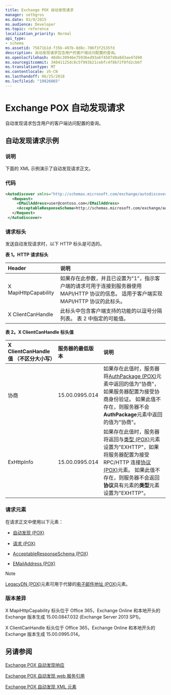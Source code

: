 ```yaml
---
title: Exchange POX 自动发现请求
manager: sethgros
ms.date: 03/9/2015
ms.audience: Developer
ms.topic: reference
localization_priority: Normal
api_type:
- schema
ms.assetid: 75671b1d-f35b-497b-8d8c-706f3f2535fd
description: 自动发现请求包含用户的客户端访问配置的查询。
ms.openlocfilehash: 48d6c30946e75936ed93a6f4507d8a8d3ae47d40
ms.sourcegitcommit: 34041125dc8c5f993b21cebfc4f8b72f0fd2cb6f
ms.translationtype: MT
ms.contentlocale: zh-CN
ms.lasthandoff: 06/25/2018
ms.locfileid: "19826865"
---
```

# <a name="pox-autodiscover-request-for-exchange"></a>Exchange POX 自动发现请求

自动发现请求包含用户的客户端访问配置的查询。
  
## <a name="autodiscover-request-example"></a>自动发现请求示例

### <a name="description"></a>说明

下面的 XML 示例演示了自动发现请求正文。
  
### <a name="code"></a>代码

```XML
<Autodiscover xmlns="http://schemas.microsoft.com/exchange/autodiscover/outlook/requestschema/2006">
   <Request>
     <EMailAddress>user@contoso.com</EMailAddress>
     <AcceptableResponseSchema>http://schemas.microsoft.com/exchange/autodiscover/outlook/responseschema/2006a</AcceptableResponseSchema>
   </Request>
 </Autodiscover>
```

### <a name="request-headers"></a>请求标头

发送自动发现请求时，以下 HTTP 标头是可选的。
  
**表 1。HTTP 请求标头**

|**Header**|**说明**|
|:-----|:-----|
|X MapiHttpCapability  <br/> |如果存在此参数，并且已设置为"1"，指示客户端的请求可用于连接到服务器使用 MAPI/HTTP 协议的信息。 适用于客户端实现 MAPI/HTTP 协议的此标头。  <br/> |
|X ClientCanHandle  <br/> |此标头中包含客户端支持的功能的以逗号分隔列表。 表 2 中指定的可能值。  <br/> |
   
**表 2。X ClientCanHandle 标头值**

|**X ClientCanHandle 值 （不区分大小写）**|**服务器的最低版本**|**说明**|
|:-----|:-----|:-----|
|协商  <br/> |15.00.0995.014  <br/> |如果存在此值时，服务器将[AuthPackage (POX)](authpackage-pox.md)元素中返回的值为"协商"，如果服务器配置为接受协商身份验证。 如果此值不存在，则服务器不会**AuthPackage**元素中返回的值为"协商"。  <br/> |
|ExHttpInfo  <br/> |15.00.0995.014  <br/> |如果存在此值时，服务器将返回与[类型 (POX)](type-pox.md)元素设置为"EXHTTP"，如果将服务器配置为接受 RPC/HTTP 连接[协议 (POX)](protocol-pox.md)元素。 如果此值不存在，则服务器不会返回**协议**具有元素的**类型**元素设置为"EXHTTP"。  <br/> |
   
### <a name="request-elements"></a>请求元素

在请求正文中使用以下元素：
  
- [自动发现 (POX)](autodiscover-pox.md)
    
- [请求 (POX)](request-pox.md)
    
- [AcceptableResponseSchema (POX)](acceptableresponseschema-pox.md)
    
- [EMailAddress (POX)](emailaddress-pox.md)
    
> [!NOTE]
> [LegacyDN (POX)](legacydn-pox.md)元素可用于代替的[电子邮件地址 (POX)](emailaddress-pox.md)元素。 
  
### <a name="version-differences"></a>版本差异

X MapiHttpCapability 标头位于 Office 365，Exchange Online 和本地开头的 Exchange 版本生成 15.00.0847.032 (Exchange Server 2013 SP1)。
  
X ClientCanHandle 标头位于 Office 365，Exchange Online 和本地开头的 Exchange 版本生成 15.00.0995.014。
  
## <a name="see-also"></a>另请参阅



[Exchange POX 自动发现响应](pox-autodiscover-response-for-exchange.md)


[Exchange POX 自动发现 web 服务引用](pox-autodiscover-web-service-reference-for-exchange.md)
  
[Exchange POX 自动发现 XML 元素](pox-autodiscover-xml-elements-for-exchange.md)

